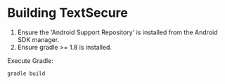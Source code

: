 Building TextSecure
===================

1. Ensure the 'Android Support Repository' is installed from the Android SDK manager.
1. Ensure gradle >= 1.8 is installed.

Execute Gradle:

    gradle build